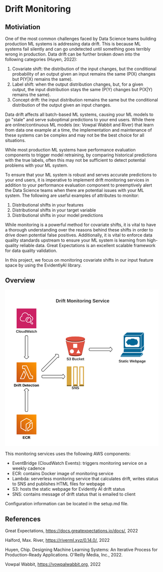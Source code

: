 # Drift Monitoring

## Motiviation

One of the most common challenges faced by Data Science teams building production ML systems is addressing data drift. This is because ML systems fail silently and can go undetected until something goes terribly wrong in production. Data drift can be further broken down into the following categories (Huyen, 2022):

1. Covariate shift: the distribution of the input changes, but the conditional probability of an output given an input remains the same (P(X) changes but P(Y|X) remains the same).
2. Label shift: when the output distribution changes, but, for a given output, the input distribution stays the same (P(Y) changes but P(X|Y) remains the same).
3. Concept drift: the input distribution remains the same but the conditional distribution of the output given an input changes.

Data drift affects all batch-based ML systems, causing your ML models to go "stale" and serve suboptimal predictions to your end users. While there are online/continuous ML models (ex: Vowpal Wabbit and River) that learn from data one example at a time, the implementation and maintenance of these systems can be complex and may not be the best choice for all situations.

While most production ML systems have performance evaluation components to trigger model retraining, by comparing historical predictions with the true labels, often this may not be sufficient to detect potential problems with your ML system. 

To ensure that your ML system is robust and serves accurate predictions to your end users, it is imperative to implement drift monitoring services in addition to your performance evaluation component to preemptively alert the Data Science teams when there are potential issues with your ML system. The following are useful examples of attributes to monitor:

1. Distributional shifts in your features
2. Distributional shifts in your target variable
3. Distributional shifts in your model predictions

While monitoring is a powerful method for covariate shifts, it is vital to have a thorough understanding over the reasons behind these shifts in order to drive down potential false positives. Additionally, it is vital to enforce data quality standards upstream to ensure your ML system is learning from high-quality reliable data. Great Expectations is an excellent scalable framework for data quality validation. 

In this project, we focus on monitoring covariate shifts in our input feature space by using the EvidentlyAI library.

## Overview

![Screenshot](architecture_drift_monitoring.png)

This monitoring services uses the following AWS components:

- EventBridge (CloudWatch Events): triggers monitoring service on a weekly cadence
- ECR: contains Docker image of monitoring service
- Lambda: serverless monitoring service that calculates drift, writes status to SNS and publishes HTML files for webpage
- S3: hosts the static webpage for Evidently AI drift status
- SNS: contains message of drift status that is emailed to client

Configuration information can be located in the setup.md file.

## References

Great Expectations, https://docs.greatexpectations.io/docs/, 2022

Halford, Max. River, https://riverml.xyz/0.14.0/, 2022

Huyen, Chip. Designing Machine Learning Systems: An Iterative Process for Production-Ready Applications. O'Reilly Media, Inc., 2022. 

Vowpal Wabbit, https://vowpalwabbit.org, 2022

